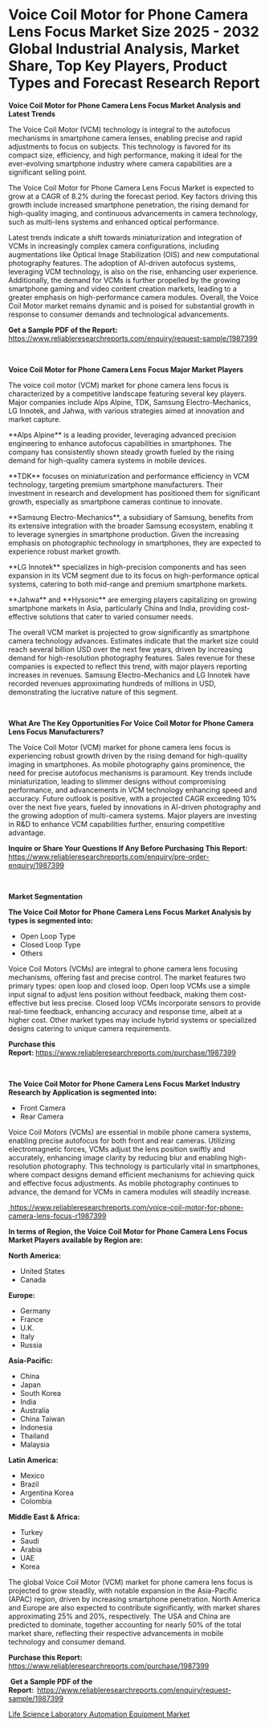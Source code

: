 <p><h1>Voice Coil Motor for Phone Camera Lens Focus Market Size 2025 - 2032 Global Industrial Analysis, Market Share, Top Key Players, Product Types and Forecast Research Report</h1></p><p><strong>Voice Coil Motor for Phone Camera Lens Focus Market Analysis and Latest Trends</strong></p>
<p><p>The Voice Coil Motor (VCM) technology is integral to the autofocus mechanisms in smartphone camera lenses, enabling precise and rapid adjustments to focus on subjects. This technology is favored for its compact size, efficiency, and high performance, making it ideal for the ever-evolving smartphone industry where camera capabilities are a significant selling point.</p><p>The Voice Coil Motor for Phone Camera Lens Focus Market is expected to grow at a CAGR of 8.2% during the forecast period. Key factors driving this growth include increased smartphone penetration, the rising demand for high-quality imaging, and continuous advancements in camera technology, such as multi-lens systems and enhanced optical performance.</p><p>Latest trends indicate a shift towards miniaturization and integration of VCMs in increasingly complex camera configurations, including augmentations like Optical Image Stabilization (OIS) and new computational photography features. The adoption of AI-driven autofocus systems, leveraging VCM technology, is also on the rise, enhancing user experience. Additionally, the demand for VCMs is further propelled by the growing smartphone gaming and video content creation markets, leading to a greater emphasis on high-performance camera modules. Overall, the Voice Coil Motor market remains dynamic and is poised for substantial growth in response to consumer demands and technological advancements.</p></p>
<p><strong>Get a Sample PDF of the Report:&nbsp;</strong> <a href="https://www.reliableresearchreports.com/enquiry/request-sample/1987399?utm_campaign=2665&utm_medium=2&utm_source=Github&utm_content=ia&utm_term=02032025&utm_id=voice-coil-motor-for-phone-camera-lens-focus">https://www.reliableresearchreports.com/enquiry/request-sample/1987399</a></p>
<p>&nbsp;</p>
<p><strong>Voice Coil Motor for Phone Camera Lens Focus Major Market Players</strong></p>
<p><p>The voice coil motor (VCM) market for phone camera lens focus is characterized by a competitive landscape featuring several key players. Major companies include Alps Alpine, TDK, Samsung Electro-Mechanics, LG Innotek, and Jahwa, with various strategies aimed at innovation and market capture.</p><p>**Alps Alpine** is a leading provider, leveraging advanced precision engineering to enhance autofocus capabilities in smartphones. The company has consistently shown steady growth fueled by the rising demand for high-quality camera systems in mobile devices.</p><p>**TDK** focuses on miniaturization and performance efficiency in VCM technology, targeting premium smartphone manufacturers. Their investment in research and development has positioned them for significant growth, especially as smartphone cameras continue to innovate.</p><p>**Samsung Electro-Mechanics**, a subsidiary of Samsung, benefits from its extensive integration with the broader Samsung ecosystem, enabling it to leverage synergies in smartphone production. Given the increasing emphasis on photographic technology in smartphones, they are expected to experience robust market growth.</p><p>**LG Innotek** specializes in high-precision components and has seen expansion in its VCM segment due to its focus on high-performance optical systems, catering to both mid-range and premium smartphone markets.</p><p>**Jahwa** and **Hysonic** are emerging players capitalizing on growing smartphone markets in Asia, particularly China and India, providing cost-effective solutions that cater to varied consumer needs.</p><p>The overall VCM market is projected to grow significantly as smartphone camera technology advances. Estimates indicate that the market size could reach several billion USD over the next few years, driven by increasing demand for high-resolution photography features. Sales revenue for these companies is expected to reflect this trend, with major players reporting increases in revenues. Samsung Electro-Mechanics and LG Innotek have recorded revenues approximating hundreds of millions in USD, demonstrating the lucrative nature of this segment.</p></p>
<p>&nbsp;</p>
<p><strong>What Are The Key Opportunities For Voice Coil Motor for Phone Camera Lens Focus Manufacturers?</strong></p>
<p><p>The Voice Coil Motor (VCM) market for phone camera lens focus is experiencing robust growth driven by the rising demand for high-quality imaging in smartphones. As mobile photography gains prominence, the need for precise autofocus mechanisms is paramount. Key trends include miniaturization, leading to slimmer designs without compromising performance, and advancements in VCM technology enhancing speed and accuracy. Future outlook is positive, with a projected CAGR exceeding 10% over the next five years, fueled by innovations in AI-driven photography and the growing adoption of multi-camera systems. Major players are investing in R&D to enhance VCM capabilities further, ensuring competitive advantage.</p></p>
<p><strong>Inquire or Share Your Questions If Any Before Purchasing This Report:</strong> <a href="https://www.reliableresearchreports.com/enquiry/pre-order-enquiry/1987399?utm_campaign=2665&utm_medium=2&utm_source=Github&utm_content=ia&utm_term=02032025&utm_id=voice-coil-motor-for-phone-camera-lens-focus">https://www.reliableresearchreports.com/enquiry/pre-order-enquiry/1987399</a></p>
<p>&nbsp;</p>
<p><strong>Market Segmentation</strong></p>
<p><strong>The Voice Coil Motor for Phone Camera Lens Focus Market Analysis by types is segmented into:</strong></p>
<p><ul><li>Open Loop Type</li><li>Closed Loop Type</li><li>Others</li></ul></p>
<p><p>Voice Coil Motors (VCMs) are integral to phone camera lens focusing mechanisms, offering fast and precise control. The market features two primary types: open loop and closed loop. Open loop VCMs use a simple input signal to adjust lens position without feedback, making them cost-effective but less precise. Closed loop VCMs incorporate sensors to provide real-time feedback, enhancing accuracy and response time, albeit at a higher cost. Other market types may include hybrid systems or specialized designs catering to unique camera requirements.</p></p>
<p><strong>Purchase this Report:&nbsp;</strong><a href="https://www.reliableresearchreports.com/purchase/1987399?utm_campaign=2665&utm_medium=2&utm_source=Github&utm_content=ia&utm_term=02032025&utm_id=voice-coil-motor-for-phone-camera-lens-focus">https://www.reliableresearchreports.com/purchase/1987399</a></p>
<p>&nbsp;</p>
<p><strong>The Voice Coil Motor for Phone Camera Lens Focus Market Industry Research by Application is segmented into:</strong></p>
<p><ul><li>Front Camera</li><li>Rear Camera</li></ul></p>
<p><p>Voice Coil Motors (VCMs) are essential in mobile phone camera systems, enabling precise autofocus for both front and rear cameras. Utilizing electromagnetic forces, VCMs adjust the lens position swiftly and accurately, enhancing image clarity by reducing blur and enabling high-resolution photography. This technology is particularly vital in smartphones, where compact designs demand efficient mechanisms for achieving quick and effective focus adjustments. As mobile photography continues to advance, the demand for VCMs in camera modules will steadily increase.</p></p>
<p><a href="https://www.reliableresearchreports.com/voice-coil-motor-for-phone-camera-lens-focus-r1987399?utm_campaign=2665&utm_medium=2&utm_source=Github&utm_content=ia&utm_term=02032025&utm_id=voice-coil-motor-for-phone-camera-lens-focus">&nbsp;https://www.reliableresearchreports.com/voice-coil-motor-for-phone-camera-lens-focus-r1987399</a></p>
<p><strong>In terms of Region, the Voice Coil Motor for Phone Camera Lens Focus Market Players available by Region are:</strong></p>
<p>
    <p> <strong> North America: </strong>
        <ul>
            <li>United States</li>
            <li>Canada</li>
        </ul>
        </p> 
    <p> <strong> Europe: </strong>
        <ul>
            <li>Germany</li>
            <li>France</li>
            <li>U.K.</li>
            <li>Italy</li>
            <li>Russia</li>
        </ul>
        </p> 
    <p> <strong> Asia-Pacific: </strong>
        <ul>
            <li>China</li>
            <li>Japan</li>
            <li>South Korea</li>
            <li>India</li>
            <li>Australia</li>
            <li>China Taiwan</li>
            <li>Indonesia</li>
            <li>Thailand</li>
            <li>Malaysia</li>
        </ul>
        </p> 
    <p> <strong> Latin America: </strong>
        <ul>
            <li>Mexico</li>
            <li>Brazil</li>
            <li>Argentina Korea</li>
            <li>Colombia</li>
        </ul>
        </p> 
    <p> <strong> Middle East & Africa: </strong>
        <ul>
            <li>Turkey</li>
            <li>Saudi</li>
            <li>Arabia</li>
            <li>UAE</li>
            <li>Korea</li>
        </ul>
    </p>
    </p>
<p><p>The global Voice Coil Motor (VCM) market for phone camera lens focus is projected to grow steadily, with notable expansion in the Asia-Pacific (APAC) region, driven by increasing smartphone penetration. North America and Europe are also expected to contribute significantly, with market shares approximating 25% and 20%, respectively. The USA and China are predicted to dominate, together accounting for nearly 50% of the total market share, reflecting their respective advancements in mobile technology and consumer demand.</p></p>
<p><strong>Purchase this Report: </strong><a href="https://www.reliableresearchreports.com/purchase/1987399?utm_campaign=2665&utm_medium=2&utm_source=Github&utm_content=ia&utm_term=02032025&utm_id=voice-coil-motor-for-phone-camera-lens-focus">https://www.reliableresearchreports.com/purchase/1987399</a></p>
<p>&nbsp;<strong>Get a Sample PDF of the Report:&nbsp;&nbsp;</strong><a href="https://www.reliableresearchreports.com/enquiry/request-sample/1987399?utm_campaign=2665&utm_medium=2&utm_source=Github&utm_content=ia&utm_term=02032025&utm_id=voice-coil-motor-for-phone-camera-lens-focus">https://www.reliableresearchreports.com/enquiry/request-sample/1987399</a></p>
<p><strong></strong></p>
<p><p><a href="https://github.com/dolorespeddico90/Market-Research-Report-List-1/blob/main/life-science-laboratory-automation-equipment-market.md?utm_campaign=2665&utm_medium=2&utm_source=Github&utm_content=ia&utm_term=02032025&utm_id=voice-coil-motor-for-phone-camera-lens-focus">Life Science Laboratory Automation Equipment Market</a></p></p>